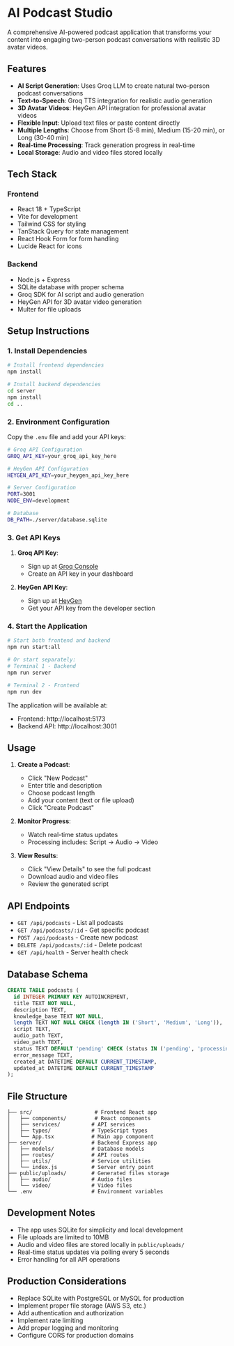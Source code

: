 # AI Podcast Studio

A comprehensive AI-powered podcast application that transforms your content into engaging two-person podcast conversations with realistic 3D avatar videos.

## Features

- **AI Script Generation**: Uses Groq LLM to create natural two-person podcast conversations
- **Text-to-Speech**: Groq TTS integration for realistic audio generation
- **3D Avatar Videos**: HeyGen API integration for professional avatar videos
- **Flexible Input**: Upload text files or paste content directly
- **Multiple Lengths**: Choose from Short (5-8 min), Medium (15-20 min), or Long (30-40 min)
- **Real-time Processing**: Track generation progress in real-time
- **Local Storage**: Audio and video files stored locally

## Tech Stack

### Frontend
- React 18 + TypeScript
- Vite for development
- Tailwind CSS for styling
- TanStack Query for state management
- React Hook Form for form handling
- Lucide React for icons

### Backend
- Node.js + Express
- SQLite database with proper schema
- Groq SDK for AI script and audio generation
- HeyGen API for 3D avatar video generation
- Multer for file uploads

## Setup Instructions

### 1. Install Dependencies

```bash
# Install frontend dependencies
npm install

# Install backend dependencies
cd server
npm install
cd ..
```

### 2. Environment Configuration

Copy the `.env` file and add your API keys:

```bash
# Groq API Configuration
GROQ_API_KEY=your_groq_api_key_here

# HeyGen API Configuration
HEYGEN_API_KEY=your_heygen_api_key_here

# Server Configuration
PORT=3001
NODE_ENV=development

# Database
DB_PATH=./server/database.sqlite
```

### 3. Get API Keys

1. **Groq API Key**: 
   - Sign up at [Groq Console](https://console.groq.com)
   - Create an API key in your dashboard

2. **HeyGen API Key**:
   - Sign up at [HeyGen](https://heygen.com)
   - Get your API key from the developer section

### 4. Start the Application

```bash
# Start both frontend and backend
npm run start:all

# Or start separately:
# Terminal 1 - Backend
npm run server

# Terminal 2 - Frontend
npm run dev
```

The application will be available at:
- Frontend: http://localhost:5173
- Backend API: http://localhost:3001

## Usage

1. **Create a Podcast**:
   - Click "New Podcast" 
   - Enter title and description
   - Choose podcast length
   - Add your content (text or file upload)
   - Click "Create Podcast"

2. **Monitor Progress**:
   - Watch real-time status updates
   - Processing includes: Script → Audio → Video

3. **View Results**:
   - Click "View Details" to see the full podcast
   - Download audio and video files
   - Review the generated script

## API Endpoints

- `GET /api/podcasts` - List all podcasts
- `GET /api/podcasts/:id` - Get specific podcast
- `POST /api/podcasts` - Create new podcast
- `DELETE /api/podcasts/:id` - Delete podcast
- `GET /api/health` - Server health check

## Database Schema

```sql
CREATE TABLE podcasts (
  id INTEGER PRIMARY KEY AUTOINCREMENT,
  title TEXT NOT NULL,
  description TEXT,
  knowledge_base TEXT NOT NULL,
  length TEXT NOT NULL CHECK (length IN ('Short', 'Medium', 'Long')),
  script TEXT,
  audio_path TEXT,
  video_path TEXT,
  status TEXT DEFAULT 'pending' CHECK (status IN ('pending', 'processing', 'completed', 'error')),
  error_message TEXT,
  created_at DATETIME DEFAULT CURRENT_TIMESTAMP,
  updated_at DATETIME DEFAULT CURRENT_TIMESTAMP
);
```

## File Structure

```
├── src/                    # Frontend React app
│   ├── components/         # React components
│   ├── services/          # API services
│   ├── types/             # TypeScript types
│   └── App.tsx            # Main app component
├── server/                # Backend Express app
│   ├── models/            # Database models
│   ├── routes/            # API routes
│   ├── utils/             # Service utilities
│   └── index.js           # Server entry point
├── public/uploads/        # Generated files storage
│   ├── audio/             # Audio files
│   └── video/             # Video files
└── .env                   # Environment variables
```

## Development Notes

- The app uses SQLite for simplicity and local development
- File uploads are limited to 10MB
- Audio and video files are stored locally in `public/uploads/`
- Real-time status updates via polling every 5 seconds
- Error handling for all API operations

## Production Considerations

- Replace SQLite with PostgreSQL or MySQL for production
- Implement proper file storage (AWS S3, etc.)
- Add authentication and authorization
- Implement rate limiting
- Add proper logging and monitoring
- Configure CORS for production domains